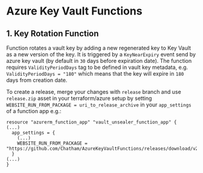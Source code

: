 # Azure Key Vault Functions

## 1. Key Rotation Function

Function rotates a vault key by adding a new regenerated key to Key Vault as a new version of the key. It is triggered by a `KeyNearExpiry` event send by azure key vault (by default in `30` days before expiration date). The function requires `ValidityPeriodDays` tag to be defined in vault key metadata, e.g. `ValidityPeriodDays = "180"` which means that the key will expire in `180` days from creation date.

To create a release, merge your changes with `release` branch and use `release.zip` asset in your terraform/azure setup by setting `WEBSITE_RUN_FROM_PACKAGE = uri_to_release_archive` in your `app_settings` of a function app e.g.:
```
resource "azurerm_function_app" "vault_unsealer_function_app" {
(...)
  app_settings = {
    (...)
    WEBSITE_RUN_FROM_PACKAGE = "https://github.com/Chatham/AzureKeyVaultFunctions/releases/download/v20201111.358280023/release.zip"
  }
(...)
}
```
